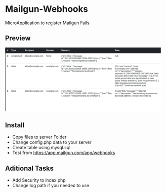 # Mailgun-Webhooks
MicroApplication to register Mailgun Fails

## Preview

![alt text](https://raw.githubusercontent.com/siccl/Mailgun-Webhooks/master/images/preview.png)

## Install

-	Copy files to server Folder
-	Change config.php data to your server
-	Create table using mysql.sql
-	Test from https://app.mailgun.com/app/webhooks

## Aditional Tasks

-	Add Security to index.php
-	Change log path if you needed to use